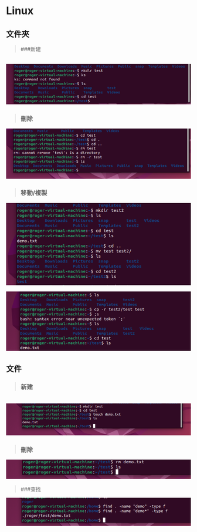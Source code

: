 # Linux

## 文件夾

> ###新建

​				![image-20220713153527178](Linux.assets/image-20220713153527178.png)

> ###  刪除

![image-20220713153914848](Linux.assets/image-20220713153914848.png)

> ### 移動/複製

![image-20220713160136455](Linux.assets/image-20220713160136455.png)

![image-20220713160205815](Linux.assets/image-20220713160205815.png)

## 文件

> ### 新建

​	![image-20220713154446448](Linux.assets/image-20220713154446448.png)

> ### 刪除

![image-20220713154541060](Linux.assets/image-20220713154541060.png)

> ###查找

![image-20220713154741678](Linux.assets/image-20220713154741678.png)



